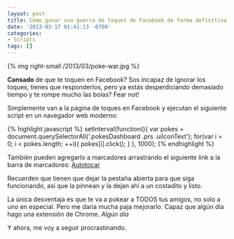 ```yaml
---
layout: post
title: Cómo ganar una guerra de toques de Facebook de forma definitiva
date: '2013-03-17 01:41:13 -0700'
categories:
- Scripts
tags: []
---
```


{% img right-small /2013/03/poke-war.jpg %}

**Cansado** de que te toquen en Facebook? Sos incapaz de ignorar los toques, tienes que responderlos, pero ya estás desperdiciando demasiado tiempo y te rompe mucho las bolas? Fear not!

Simplemente van a la página de toques en Facebook y ejecutan el siguiente script en un navegador web moderno:

{% highlight javascript %}
setInterval(function(){
  var pokes = document.querySelectorAll('.pokesDashboard .prs .uiIconText');
  for(var i = 0; i < pokes.length; ++i){
    pokes[i].click();
  }
}, 1000);
{% endhighlight %}

También pueden agregarlo a marcadores arrastrando el siguiente link a la barra de marcadores: 
<a href="javascript:setInterval(function(){    var pokes = document.querySelectorAll('.pokesDashboard .prs .uiIconText');   for(var i = 0; i < pokes.length; ++i){      pokes[i].click();    }  }, 1000);">
	Autotocar
</a>

Recuerden que tienen que dejar la pestaña abierta para que siga funcionando, así que la pinnean y la dejan ahí a un costadito y listo.

La única desventaja es que te va a pokear a TODOS tus amigos, no solo a uno en especial. Pero me daría mucha paja mejorarlo. Capaz que algún día hago una extensión de Chrome. *Algún día*

Y ahora, me voy a seguir procrastinando.